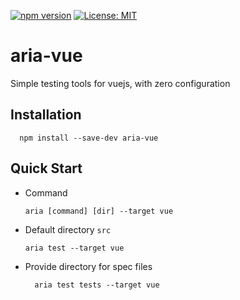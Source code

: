 [![npm version](https://badge.fury.io/js/aria-vue.svg)](https://www.npmjs.com/package/aria-vue)
[![License: MIT](https://img.shields.io/badge/license-MIT-blue.svg)](https://opensource.org/licenses/MIT)

# aria-vue
Simple testing tools for vuejs, with zero configuration

Installation
------------

  ```
    npm install --save-dev aria-vue
  ```

Quick Start
------------
  * Command 
    ```
    aria [command] [dir] --target vue
    ```
  * Default directory `src`
    ```
    aria test --target vue
    ```
  * Provide directory for spec files
    ```
      aria test tests --target vue 
    ```